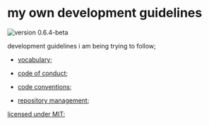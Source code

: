 # my own development guidelines

![version 0.6.4-beta](https://img.shields.io/badge/version-0.6.4--beta-informational?style=for-the-badge)

development guidelines i am being trying to follow;

- [vocabulary](./vocabulary.md);

- [code of conduct](./code_of_conduct.md);

- [code conventions](./code_conventions.md);

- [repository management](./repository_management.md);

[licensed under MIT](./license);
